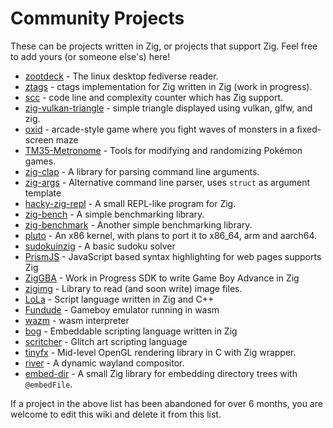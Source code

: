 # Community Projects

These can be projects written in Zig, or projects that support Zig. Feel free to add yours (or someone else's) here!

* [zootdeck](https://donpdonp.github.io/zootdeck/) - The linux desktop fediverse reader.
* [ztags](https://github.com/isaachier/ztags) - ctags implementation for Zig written in Zig (work in progress).
* [scc](https://github.com/boyter/scc) - code line and complexity counter which has Zig support.
* [zig-vulkan-triangle](https://github.com/andrewrk/zig-vulkan-triangle/) -  simple triangle displayed using vulkan, glfw, and zig.
* [oxid](https://github.com/dbandstra/oxid) - arcade-style game where you fight waves of monsters in a fixed-screen maze
* [TM35-Metronome](https://github.com/TM35-Metronome) - Tools for modifying and randomizing Pokémon games.
* [zig-clap](https://github.com/Hejsil/zig-clap) - A library for parsing command line arguments.
* [zig-args](https://github.com/MasterQ32/zig-args) - Alternative command line parser, uses `struct` as argument template 
* [hacky-zig-repl](https://github.com/Hejsil/hacky-zig-repl) - A small REPL-like program for Zig.
* [zig-bench](https://github.com/Hejsil/zig-bench) - A simple benchmarking library.
* [zig-benchmark](https://github.com/Sahnvour/zig-benchmark) - Another simple benchmarking library.
* [pluto](https://github.com/SamTebbs33/pluto) - An x86 kernel, with plans to port it to x86_64, arm and aarch64.
* [sudokuinzig](https://github.com/user00e00/sudokuinzig) - A basic sudoku solver
* [PrismJS](https://github.com/PrismJS/prism) - JavaScript based syntax highlighting for web pages supports Zig
* [ZigGBA](https://github.com/wendigojaeger/ZigGBA) - Work in Progress SDK to write Game Boy Advance in Zig
* [zigimg](https://github.com/mlarouche/zigimg) - Library to read (and soon write) image files.
* [LoLa](https://github.com/masterQ32/LoLa-Native) - Script language written in Zig and C++
* [Fundude](https://github.com/fengb/fundude) - Gameboy emulator running in wasm
* [wazm](https://github.com/fengb/wazm) - wasm interpreter
* [bog](https://github.com/Vexu/bog) - Embeddable scripting language written in Zig
* [scritcher](https://gitdab.com/luna/scritcher) - Glitch art scripting language
* [tinyfx](https://github.com/shakesoda/tinyfx) - Mid-level OpenGL rendering library in C with Zig wrapper.
* [river](https://github.com/ifreund/river) - A dynamic wayland compositor.
* [embed-dir](https://hg.sr.ht/~dermetfan/embed-dir) - A small Zig library for embedding directory trees with `@embedFile`.

If a project in the above list has been abandoned for over 6 months, you are welcome to edit this wiki and delete it from this list.